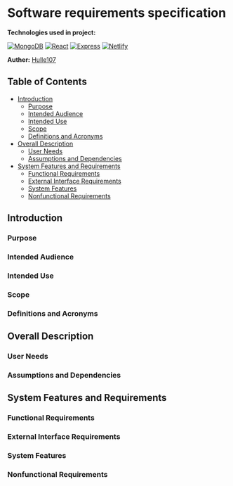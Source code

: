 # Software requirements specification

**Technologies used in project:**

[![MongoDB](https://img.shields.io/badge/MongoDB-%23001E2B?style=for-the-badge&logo=mongodb&logoColor=%2347A248)](https://en.wikipedia.org/wiki/MongoDB)
[![React](https://img.shields.io/badge/React-%2320232A?style=for-the-badge&logo=react&logoColor=%2361DAFB)](https://en.wikipedia.org/wiki/React_(JavaScript_library))
[![Express](https://img.shields.io/badge/Express-%23404d59?style=for-the-badge&logo=express&logoColor=%2361DAFB)](https://en.wikipedia.org/wiki/Express.js)
[![Netlify](https://img.shields.io/badge/Netlify-%23000000.svg?style=for-the-badge&logo=netlify&logoColor=#00C7B7)](https://en.wikipedia.org/wiki/Netlify)

**Auther:** [Hulle107](https://github.com/Hulle107)

## Table of Contents

- [Introduction](#introduction)
    - [Purpose](#purpose)
    - [Intended Audience](#intended-audience)
    - [Intended Use](#intended-use)
    - [Scope](#scope)
    - [Definitions and Acronyms](#definitions-and-acronyms)
- [Overall Description](#overall-description)
    - [User Needs](#user-needs)
    - [Assumptions and Dependencies](#assumptions-and-dependencies)
- [System Features and Requirements](#system-features-and-requirements)
    - [Functional Requirements](#functional-requirements)
    - [External Interface Requirements](#external-interface-requirements)
    - [System Features](#system-features)
    - [Nonfunctional Requirements](#nonfunctional-requirements)

## Introduction

### Purpose

### Intended Audience

### Intended Use

### Scope

### Definitions and Acronyms

## Overall Description

### User Needs

### Assumptions and Dependencies

## System Features and Requirements

### Functional Requirements

### External Interface Requirements

### System Features

### Nonfunctional Requirements

